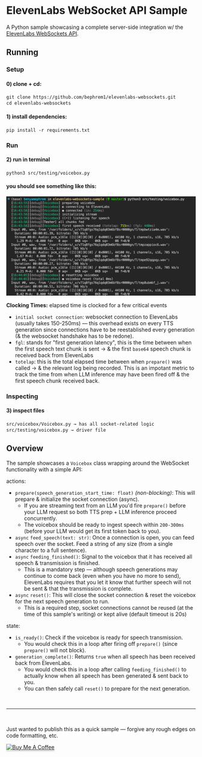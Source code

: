 # ElevenLabs WebSocket API Sample

A Python sample showcasing a complete server-side integration w/ the [ElevenLabs WebSockets API](https://elevenlabs.io/docs/api-reference/websockets).

## Running

### Setup

#### **0) clone + cd:**

```
git clone https://github.com/bephrem1/elevenlabs-websockets.git
cd elevenlabs-websockets
```

#### **1) install dependencies:**

```
pip install -r requirements.txt
```

### Run

#### **2) run in terminal**

```
python3 src/testing/voicebox.py
```

#### you should see something like this:

<img src="./assets/img/successful-run.png" alt="terminal logs"/>

<br>

**Clocking Times:** elapsed time is clocked for a few critical events

- `initial socket connection`: websocket connection to ElevenLabs (usually takes 150-250ms) — this overhead exists on every TTS generation since connections have to be reestablished every generation (& the websocket handshake has to be redone).
- `fgl`: stands for "first generation latency", this is the time between when the first speech text chunk is sent → & the first `base64` speech chunk is received back from ElevenLabs
- `totelap`: this is the total elapsed time between when `prepare()` was called → & the relevant log being recorded. This is an impotant metric to track the time from when LLM inference may have been fired off & the first speech chunk received back.

### Inspecting

#### 3) inspect files

```
src/voicebox/Voicebox.py → has all socket-related logic
src/testing/voicebox.py → driver file
```

## Overview

The sample showcases a `Voicebox` class wrapping around the WebSocket functionality with a simple API:

actions:

- `prepare(speech_generation_start_time: float)` _(non-blocking)_: This will prepare & initialize the socket connection (async).
  - If you are streaming text from an LLM you'd fire `prepare()` before your LLM request so both TTS prep + LLM inference proceed concurrently.
  - The voicebox should be ready to ingest speech within `200-300ms` (before your LLM would get its first token back to you).
- `async` `feed_speech(text: str)`: Once a connection is open, you can feed speech over the socket. Feed a string of any size (from a single character to a full sentence).
- `async` `feeding_finished()`: Signal to the voicebox that it has received all speech & transmission is finished.
  - This is a mandatory step — although speech generations may continue to come back (even when you have no more to send), ElevenLabs requires that you let it know that further speech will not be sent & that the transmission is complete.
- `async` `reset()`: This will close the socket connection & reset the voicebox for the next speech generation to run.
  - This is a required step, socket connections cannot be reused (at the time of this sample's writing) or kept alive (default timeout is 20s)

state:

- `is_ready()`: Check if the voicebox is ready for speech transmission.
  - You would check this in a loop after firing off `prepare()` (since `prepare()` will not block).
- `generation_complete()`: Returns `true` when all speech has been received back from ElevenLabs.
  - You would check this in a loop after calling `feeding_finished()` to actually know when all speech has been generated & sent back to you.
  - You can then safely call `reset()` to prepare for the next generation.

<br>

---

<br>

Just wanted to publish this as a quick sample — forgive any rough edges on code formatting, etc.

<a href="https://www.buymeacoffee.com/bephrem" target="_blank">
  <img src="https://www.buymeacoffee.com/assets/img/custom_images/orange_img.png" alt="Buy Me A Coffee" style="height: 41px !important;width: 174px !important;box-shadow: 0px 3px 2px 0px rgba(190, 190, 190, 0.5) !important;-webkit-box-shadow: 0px 3px 2px 0px rgba(190, 190, 190, 0.5) !important;"/>
</a>
